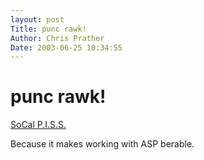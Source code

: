 ```yaml
---
layout: post
Title: punc rawk!  
Author: Chris Prather
Date: 2003-06-25 10:34:55
---
```


# punc rawk!
<a title="SoCal P.I.S.S." href="http://www.socalpiss.com/">SoCal P.I.S.S.</a>

Because it makes working with ASP berable.
